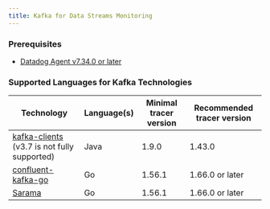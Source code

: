 ```yaml
---
title: Kafka for Data Streams Monitoring
---
```


### Prerequisites

* [Datadog Agent v7.34.0 or later][1]

### Supported Languages for Kafka Technologies

| Technology | Language(s) | Minimal tracer version | Recommended tracer version |
|---|---|---|--|
|[kafka-clients][2] (v3.7 is not fully supported) | Java | 1.9.0 | 1.43.0 |
|[confluent-kafka-go][3] | Go | 1.56.1                | 1.66.0 or later            |
|[Sarama][3] | Go | 1.56.1                 | 1.66.0 or later            |


[1]: /agent
[2]: https://mvnrepository.com/artifact/org.apache.kafka/kafka-clients
[3]: https://github.com/confluentinc/confluent-kafka-go
[4]: https://github.com/Shopify/sarama
